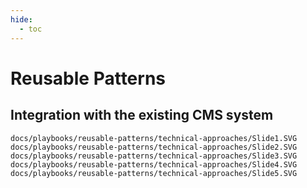 ```yaml
---
hide:
  - toc
---
```


# Reusable Patterns

## Integration with the existing CMS system

```slideshow
docs/playbooks/reusable-patterns/technical-approaches/Slide1.SVG
docs/playbooks/reusable-patterns/technical-approaches/Slide2.SVG
docs/playbooks/reusable-patterns/technical-approaches/Slide3.SVG
docs/playbooks/reusable-patterns/technical-approaches/Slide4.SVG
docs/playbooks/reusable-patterns/technical-approaches/Slide5.SVG
```
